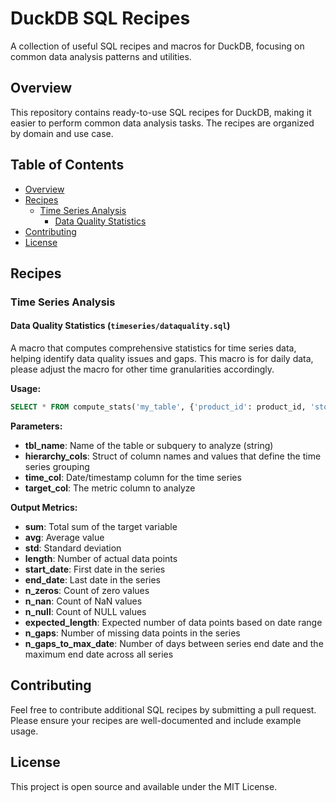 # DuckDB SQL Recipes

A collection of useful SQL recipes and macros for DuckDB, focusing on common data analysis patterns and utilities.

## Overview

This repository contains ready-to-use SQL recipes for DuckDB, making it easier to perform common data analysis tasks. The recipes are organized by domain and use case.

## Table of Contents

- [Overview](#overview)
- [Recipes](#recipes)
  - [Time Series Analysis](#time-series-analysis)
    - [Data Quality Statistics](#data-quality-statistics-timeseriesdataqualitysql)
- [Contributing](#contributing)
- [License](#license)


## Recipes

### Time Series Analysis

#### Data Quality Statistics (`timeseries/dataquality.sql`)

A macro that computes comprehensive statistics for time series data, helping identify data quality issues and gaps. This macro is for daily data, please adjust the macro for other time granularities accordingly.

**Usage:**
```sql
SELECT * FROM compute_stats('my_table', {'product_id': product_id, 'store_id': store_id}, date_column, sales_value);
```

**Parameters:**
- **tbl_name**: Name of the table or subquery to analyze (string)
- **hierarchy_cols**: Struct of column names and values that define the time series grouping
- **time_col**: Date/timestamp column for the time series
- **target_col**: The metric column to analyze

**Output Metrics:**
- **sum**: Total sum of the target variable
- **avg**: Average value
- **std**: Standard deviation
- **length**: Number of actual data points
- **start_date**: First date in the series
- **end_date**: Last date in the series
- **n_zeros**: Count of zero values
- **n_nan**: Count of NaN values
- **n_null**: Count of NULL values
- **expected_length**: Expected number of data points based on date range
- **n_gaps**: Number of missing data points in the series
- **n_gaps_to_max_date**: Number of days between series end date and the maximum end date across all series

## Contributing

Feel free to contribute additional SQL recipes by submitting a pull request. Please ensure your recipes are well-documented and include example usage.

## License

This project is open source and available under the MIT License.